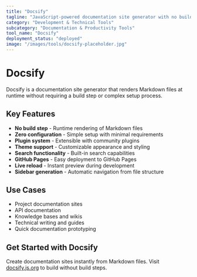 ```yaml
---
title: "Docsify"
tagline: "JavaScript-powered documentation site generator with no build step"
category: "Development & Technical Tools"
subcategory: "Documentation & Productivity Tools"
tool_name: "Docsify"
deployment_status: "deployed"
image: "/images/tools/docsify-placeholder.jpg"
---
```


# Docsify

Docsify is a documentation site generator that renders Markdown files at runtime without requiring a build step or complex setup process.

## Key Features

- **No build step** - Runtime rendering of Markdown files
- **Zero configuration** - Simple setup with minimal requirements
- **Plugin system** - Extensible with community plugins
- **Theme support** - Customizable appearance and styling
- **Search functionality** - Built-in search capabilities
- **GitHub Pages** - Easy deployment to GitHub Pages
- **Live reload** - Instant preview during development
- **Sidebar generation** - Automatic navigation from file structure

## Use Cases

- Project documentation sites
- API documentation
- Knowledge bases and wikis
- Technical writing and guides
- Quick documentation prototyping

## Get Started with Docsify

Create documentation sites instantly from Markdown files. Visit [docsify.js.org](https://docsify.js.org) to build without build steps.